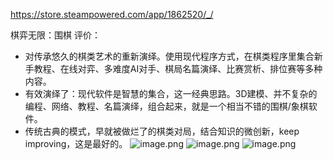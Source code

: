 https://store.steampowered.com/app/1862520/_/

棋弈无限：围棋
评价：
- 对传承悠久的棋类艺术的重新演绎。使用现代程序方式，在棋类程序里集合新手教程、在线对弈、多难度AI对手、棋局名篇演绎、比赛赏析、排位赛等多种内容。
- 有效演绎了：现代软件是智慧的集合，这一经典思路。3D建模、并不复杂的编程、网络、教程、名篇演绎，组合起来，就是一个相当不错的围棋/象棋软件。
- 传统古典的模式，早就被做烂了的棋类对局，结合知识的微创新，keep improving，这是最好的。
![image.png](https://fenixhuang-1302994934.cos.ap-shanghai.myqcloud.com/qingyangxin/20240119190053.png)
![image.png](https://fenixhuang-1302994934.cos.ap-shanghai.myqcloud.com/qingyangxin/20240119190104.png)
![image.png](https://fenixhuang-1302994934.cos.ap-shanghai.myqcloud.com/qingyangxin/20240119190152.png)
